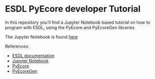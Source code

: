# ESDL PyEcore developer Tutorial

In this repository you'll find a Jupyter Notebook based tutorial on how to program with ESDL, using the PyEcore and PyEcoreGen libraries

The Jupyter Notebook is found [here](./ESDLTutorials.ipynb)

References:
- [ESDL documentation](https://energytransition.gitbook.io/esdl/)
- [Jupyter Notebook](https://jupyter.org/)
- [PyEcore](https://github.com/pyecore/pyecore)
- [PyEcoreGen](https://github.com/pyecore/pyecoregen)
